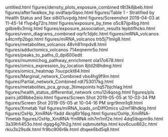 untitled.html
figures/density_plots_exposure_combined
t8t3k8jbeb.html
figures/after1walkox_hp
ovdfaqv0qoo.html
figures/Table 1 - Stratified by Health Status and Sex
si8i01uvpdg.html
figures/Screenshot 2019-04-03 at 11-45-14
f1vp4g72rs.html
figures/exposure_by_time
o5c87ijp4bg.html
gdbie8v3mig.html
figures/exposure_association_results
lepbtifhcko.html
figures/venn_diagrams_combined
oqrfc1djdc.html
figures/mRNA_volcanos
s4tcmfp2bgo.html
figures/miRNA_volcanos
trb5j71mlg8.html
figures/metabolites_volcanos
48vh81mpdv8.html
figures/adductomics_volcanos
714eqnemr5o.html
figures/peaks_to_paths_0_dpi600edit
figures/mummichog_pathway_enrichment
ola17o678.html
figures/omics_expression_by_location
8jtd2t8hdmg.html
figures/omics_heatmap
7oucpckt84.html
figures/Marginal_network_Combined
vbs4hg9f9m.html
figures/Partial_network_Combined
rdt753017kg.html
figures/metabolites_pca_group_3timepoints
hq57bjchlag.html
figures/health_status_differential_network
cmu12i4qosg.html
figures/pls pairs
jd08bbe2eio.html
figures/Screen Shot 2019-05-05 at 10-03-34 PM
figures/Screen Shot 2019-05-05 at 10-04-16 PM
srgr9mm1q9.html
figures/Xmetab Yall
figures/miRNA_loads_onDiffOmics
u2mf18hdklg.html
figures/OxHp_XmiRNA-Yadd
4krg8lr16pg.html
figures/OxHp_XmiRNA-Ymetab
figures/OxHp_XmiRNA-YmRNA
nih7m1mf2e.html
4dq5ibqpm9o.html
3a39hfi453o.html
dgqg4g7lh2g.html
sqbmutefqs.html
kov6cuo862c.html
rkiu3s29sdk.html
fr9bc906r6k.html
dhqee6bd5q8.html